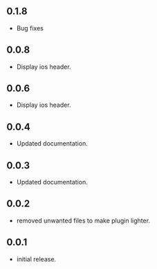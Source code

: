 ## 0.1.8

- Bug fixes

## 0.0.8

- Display ios header.

## 0.0.6

- Display ios header.

## 0.0.4

- Updated documentation.

## 0.0.3

- Updated documentation.

## 0.0.2

- removed unwanted files to make plugin lighter.

## 0.0.1

- initial release.
